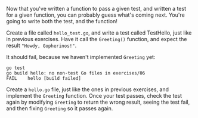 Now that you've written a function to pass a given test, and written a test for a given function, you can probably guess what's coming next. You're going to write both the test, and the function!

Create a file called `hello_test.go`, and write a test called TestHello, just like in previous exercises. Have it call the `Greeting()` function, and expect the result `"Howdy, Gopherinos!"`.

It should fail, because we haven't implemented `Greeting` yet:

```
go test
go build hello: no non-test Go files in exercises/06
FAIL    hello [build failed]
```

Create a `hello.go` file, just like the ones in previous exercises, and implement the `Greeting` function. Once your test passes, check the test again by modifying `Greeting` to return the wrong result, seeing the test fail, and then fixing `Greeting` so it passes again.
